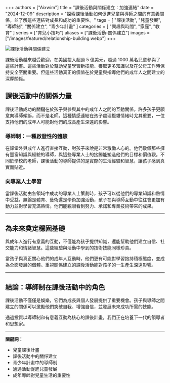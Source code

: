 +++
authors = ["Aixwim"]
title = "課後活動與關係建立：加強連結"
date = "2024-12-09"
description = "探索課後活動如何促進兒童與導師之間的有意義關係，並了解這些連結對成長和成功的重要性。"
tags = [
  "課後活動",
  "兒童發展",
  "導師制",
  "關係建立",
  "青少年計畫"
]
categories = [
  "興趣與時間",
  "家庭",
  "教育"
]
series = ["育兒小技巧"]
aliases = ["課後活動-關係建立"]
images = ["/images/featured/relationship-building.webp"]
+++

![課後活動與關係建立]( /images/featured/relationship-building.webp)

課後活動越來越受歡迎，在美國投入超過 5 億美元，超過 1000 萬名兒童參與了這些計畫。這些活動對於幫助兒童學習新技能、獲取更多知識以及在父母工作時保持安全至關重要。但這些活動真正的價值在於兒童與指導他們的成年人之間建立的深厚關係。

<!--more-->

## 課後活動中的關係力量

課後活動成功的關鍵在於孩子與參與其中的成年人之間的互動關係。許多孩子更願意向導師傾訴，而不是老師。這種情感連結在孩子處理複雜情緒時尤其重要，一位支持他們的成年人可能對他們的成長產生深遠的影響。

### 導師制：一種啟發性的體驗

在課堂外與成年人進行直接互動，對孩子來說是非常激勵人心的。他們敬佩那些擁有豐富知識與經驗的導師，與這些專業人士的接觸能塑造他們的目標和價值觀。不同於學校的老師，課後活動的導師提供的是實際的生活經驗和智慧，讓孩子感到真實而貼近。

### 向專業人士學習

當課後活動由各領域中成功的專業人士策劃時，孩子可以從他們的專業知識和熱情中受益。無論是體育、藝術還是學術加強活動，孩子在與導師互動中往往會更加有動力並對學習充滿熱情。他們能親眼看到努力、承諾和專業技術帶來的成果。

---

## 為未來奠定穩固基礎

與成年人進行有意義的互動，不僅能為孩子提供知識，還能幫助他們建立自信、社交能力和情緒智慧。這些經驗與活動中學到的技術技能同樣珍貴。

當孩子與真正關心他們的成年人互動時，他們更有可能對學習抱持積極態度，並成為全面發展的個體。重視關係建立的課後活動能對孩子的一生產生深遠影響。

---

## 結論：導師制在課後活動中的角色

課後活動不僅僅是娛樂，它們為成長與個人發展提供了重要機會。孩子與導師之間建立的關係可以激勵他們突破自我、增強自信，並發展未來成功所需的技能。

通過投資以導師制和有意義互動為核心的課後計畫，我們正在培養下一代的領導者和思想家。

---

**關鍵詞：**
- 兒童課後計畫
- 課後活動中的關係建立
- 青少年計畫中的導師制
- 通過活動促進兒童發展
- 成年導師對兒童生活的重要性
